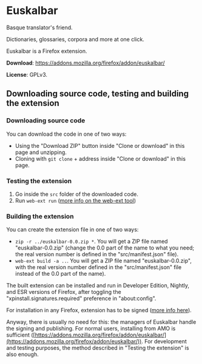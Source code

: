 # Euskalbar

Basque translator's friend.

Dictionaries, glossaries, corpora and more at one click.

Euskalbar is a Firefox extension.

**Download**: https://addons.mozilla.org/firefox/addon/euskalbar/

**License**: GPLv3.

## Downloading source code, testing and building the extension

### Downloading source code

You can download the code in one of two ways:

* Using the "Download ZIP" button inside "Clone or download" in this page and unzipping.
* Cloning with ``git clone`` + address inside "Clone or download" in this page.

### Testing the extension

1. Go inside the ``src`` folder of the downloaded code.
2. Run ``web-ext run`` ([more info on the web-ext tool](https://developer.mozilla.org/en-US/Add-ons/WebExtensions/Getting_started_with_web-ext))

### Building the extension

You can create the extension file in one of two ways:

* ``zip -r ../euskalbar-0.0.zip *``. You will get a ZIP file named "euskalbar-0.0.zip" (change the 0.0 part of the name to what you need; the real version number is defined in the "src/manifest.json" file).
* ``web-ext build -a ..``. You will get a ZIP file named "euskalbar-0.0.zip", with the real version number defined in the "src/manifest.json" file instead of the 0.0 part of the name).

The built extension can be installed and run in Developer Edition, Nightly, and ESR versions of Firefox, after toggling the "xpinstall.signatures.required" preference in "about:config".

For installation in any Firefox, extension has to be signed ([more info here](https://developer.mozilla.org/en-US/Add-ons/Distribution)).

Anyway, there is usually no need for this: the managers of Euskalbar handle the signing and publishing. For normal users, installing from AMO is sufficient ([https://addons.mozilla.org/firefox/addon/euskalbar/](https://addons.mozilla.org/firefox/addon/euskalbar/)). For development and testing purposes, the method described in "Testing the extension" is also enough.
